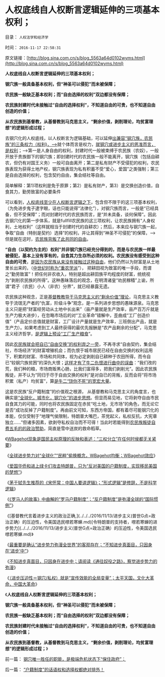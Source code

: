 # 人权底线自人权断言逻辑延伸的三项基本权利；

目录： `人权法学和经济学` 

时间： `2016-11-17 22:58:31` 

原文链接：[http://blog.sina.com.cn/s/blog_5563a64d0102wyms.html](http://blog.sina.com.cn/s/blog_5563a64d0102wyms.html)

**人权底线自人权断言逻辑延伸的三项基本权利；**

**钢穴族一般具备基本权利，但“神圣可以侵犯”而未被保障；**

**农民族一般缺乏基本权利；而“自由选择的权利”双边都没有保障；**

**农民族封建时代未接触过“自由的选择权利”，不知道自由的可贵，也不知道自由创造的价值；**

**从农民族到基督教，从基督教到马克思主义，“剩余价值，剥削理论，均贫富理想”的逻辑形成过程；**



去钢穴化的人权底线，以人权断言为逻辑基础，可以延伸[出兼容“钢穴族，农民族”的三条权力（权利)，——>](../../../2016/11/8/钢穴对农民族“人权权利+土地”的封建宗主权，及钢穴族.md)就个体而言是权力，[就钢穴或进步主义的恩准而言，是权利](../../../2015/5/25/人权是天赋的，公民权利不是天赋的，公民社会最根本的法学常识.md)；——>第一是人身自由的权利，封建时代一般被束缚于农民族（农奴），一般开放于贵族御下的钢穴族；即封建时代的农民族一般不能离开，钢穴族（包括自耕农，但仍有对国王义务）一般可自由离开；第二是私有财产不受侵犯的权利，农民族表现为获得土地产权，钢穴族表现为私有积蓄不受“爱心，爱国”之类强制；第三是自由选择的权利，包含契约自由，集会结社等自由。

简单解释：第1)项权利是免于原罪；第2）是私有财产，第3）是交换创造价值，自食其力，勤劳致富的必要条件

可以看到，[人权底线至少在人权断言逻辑之下](../../../2015/3/6/关键性的“人权断言：默认权益归于个体”.md)，包含但不限于的这三项基本权利，（为免进步鬼子逮字眼，话也只能说得“法律化”），对钢穴族而言，一般是“已经具备，但不受保障”；而对封建时代的农民族而言，是“并未具备，谈何保障”。因此去钢穴化的第一步体系，就是fullfill农民族的这三项权利，让农民族拥有“人身权利，土地权利”（这样就相当于封建时代的自耕农）；然后，本来应与钢穴族一起，争取“自由（特别是契约）选择”的权利，并让其得到“神圣不可侵犯”的保障，——>但是就在这时，[农民族背叛了此共同的自由](../../../2016/11/14/（居民自治vs钢穴统治），非此即彼，是城市居民生存的必须.md)。

**“自由（以契约为主的）权利”并非钢穴族已经充分得到的，而是与农民族一样最被侵犯，基本上没有享有的，自食其力生存所必须的权利。农民族没有感受到这种自由的可贵**，[是因为农民族从来没有接触过这种自由](../../../2009/11/14/小农历史经济中形成的“一无所有”的小农意识.md)，他们仍然以为财富是从土地里长出来的，（[中世纪时称为“重农学派](../../../2011/5/2/产能过剩的惨烈代价；重农学派的耕地红线.md)”），
把耕田视为致富的唯一手段，而谓之“勤劳致富”！把任何非农收入，特别是超出耕田族平均程度的财富，统统视为“剥削农民族的所得”。这种愚昧落后的观念，在明清诸皇“劝民稼穑”上谕，所谓“君子（农民）小人（非农）分界”，就已经暴露无遗。

农民族这种观念，正是[基督教教导于马克思主义的“剩余价值”理论](../../../2016/11/2/“剩余价值理论”“学术”的政治本质.md)，马克思主义教导于流氓无产者的“仇富，阶级斗争”观念，是一系列进步思想的愚昧源泉。马克思主义只是把“财富经劳动从土地中长出来”（亩产量就是生产效率，亩产百万斤就是生产力极大进步），在忽略市场后的对“工业革命”错解中，歪曲成“工厂创造价值”（产品定价总值就是财富，工厂设计产量就是生产效率，三班倒出产品，就是生产力）。如果考虑到工人最终获得的最优先报酬是“农产品剩余的分配”，马克思主义经济哲学，[是逻辑上预设“工厂生产粮食](../../../2011/7/21/“原始共产主义”就是原始奴隶制.md)”。

因此[农民族就会把自已“自由交换”的权利弃之一旁](../../../2009/11/14/市场经济观点下小农的“愚蠢交换”.md)，不再寻求“自由契约，集会结社，市场经济”的财富增殖机会；而仇恨于城市居民已经在自由交换的权利运用下，积累的财富、市场和共同体，视为必定剥削自已耕种于农田所得，而令自已“较钢穴族贫困”的深仇大恨；[这样才有了牛二仇恨进行曲中的误曲](../../../2016/10/26/分析一首牛二进行曲中的常识缺失.md)：“我们改的荒，我们种的粮，市场商贩黑心肠，比我们富得多，把我们剥削光”。因此农民族叛徒，并不认为“同归于尽于自由交换的权利”是对自已的背叛，反而会将“将市场积累（私产）均贫富”，算[是牛二“饶你不死”的宽宏大量](../../../2009/9/3/有两种血酬者命运是自取灭亡的悲惨.md)。

这是农民族“反户籍制度”的价值观之根源， 从基督教和马克思主义的角度言，也确实是[“全球化，城市化，钢穴化”的进步思想](../../../2010/3/5/城市居民权益，和农民工和城市化讨论目录.md)。但显而易见地，它将剥夺自由市民自食其力的可能，同时也将农民族固定在赤贫“吃土地，无市场”的角色，而无论它是否“成功反掉了户籍制度”。再由前文可知，东西方帝国，都有着尽可能钢穴化的本能，仅仅受制于“地理气侯限制，特朗普大嘴巴，茶党起义，私权反抗，大宪章独立……”但诸多因素，欲剥夺私权自治而不可得！当此时若能得到[农民族叛徒自费五毛的的政治赞助](../../../2009/11/14/小奴意识缔造了中国传统文化.md)，简直是雪中送炭的救命稻草。

《[WBagehot现象是国民主权原理的反映和表述：“三权分立”在任何时侯都无关紧要](../../../2016/11/8/“三权分立”在任何时侯都无关紧要.md)》

《[全球进步势力对“全球化”“民粹”偷换概念，WBagehot均衡；WBagehot效应](../../../2016/11/9/特朗普是被进步势力的人身攻击，“攻击成”美国总统.md)》

《[爱国华侨和进上绿卡们攻击特朗普，只为“反对美国的户籍制度，实现移民美国的梦想”](../../../2016/11/10/攻击“特朗普反对全球化”者，是否警惕过“世界大同”？！.md)》

《[茅于轼先生推荐的《宋怀常：中国人要讲逻辑》；“形式逻辑”是修辞，不是科学逻辑](../../../2016/11/11/茅于轼推荐的《中国人要讲逻辑》缺乏逻辑常识.md)》

《[《罗马人的故事》中曲解的“罗马户籍制度”；“反户籍制度”是弥漫全球的“国际惯例”](../../../2016/11/12/《罗马人的故事》中曲解的“罗马户籍制度”；.md)》

《[基督教代言着进步主义的政治正确,](../../../2016/11/13/进步主义(普世G点=政治正确）的压迫性，令美国选民噤若寒蝉.md)[令特朗普的支持者，噤若寒蝉的进步势力](../../../2016/11/13/进步主义(普世G点=政治正确）的压迫性，令美国选民噤若寒蝉.md)》

《[最重要是确认“进步势力弥漫全世界”的客观存在；“不知进步真面目，只因身在‘进步’中”](../../../2016/11/14/最重要是确认“进步势力弥漫全世界”的客观存在；.md)》

《[不知进步真面目，只因身在进步中；请阅读《通往奴役之路》，察觉进步势力的弥漫](../../../2016/11/15/不知进步真面目，只因身在进步中.md)》

《[（进步压迫性＝钢穴/私权）就是“宣传效能的全局变量”；太平天国，文化大革命，中国大革命](../../../2016/11/16/（进步压迫性＝钢穴／私权）就是“宣传效能的全局变量”；.md)》

《**人权底线自人权断言逻辑延伸的三项基本权利；**

**钢穴族一般具备基本权利，但“神圣可以侵犯”而未被保障；**

**农民族一般缺乏基本权利；而“自由选择的权利”双边都没有保障；**

**农民族封建时代未接触过“自由的选择权利”，不知道自由的可贵，也不知道自由创造的价值；**

**从农民族到基督教，从基督教到马克思主义，“剩余价值，剥削理论，均贫富理想”的逻辑形成过程；**》

前一篇： [钢穴唯一胜任的职能，是极端危机状态下“保住政府”；](../../../2016/11/29/钢穴唯一胜任的职能，是极端危机状态下“保住政府”；.md)

后一篇： [“户籍制度”的话语权和选择权都绝对排外！](../../../2016/11/12/“户籍制度”的话语权和选择权都绝对排外！.md)

